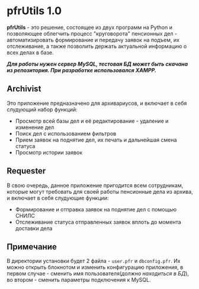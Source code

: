 # pfrUtils 1.0
**pfrUtils** - это решение, состоящее из двух программ на Python и позволяющее облегчить процесс "круговорота" пенсионных дел - автоматизировать формирование и передачу заявок на подъем, их отслеживание, а также позволить держать актуальной информацию о всех делах в базе.

***Для работы нужен сервер MySQL, тестовая БД может быть скачана из репозитория. При разработке использовался XAMPP.***

## Archivist
Это приложение предназначено для архивариусов, и включает в себя слудующий набор функций:

 - Просмотр всей базы дел и её редактирование - удаление и изменение дел
 - Поиск дел с использованием фильтров
 - Прием заявок на поднятие дел, их печать и дальнейшая смена статуса
 - Просмотр истории заявок

## Requester
В свою очередь, данное приложение пригодится всем сотрудникам, которые могут требовать для своей работы пенсионные дела из архива, и включает в себя слудующие функции:

 - Формирование и отправка заявок на поднятие дел с помощью СНИЛС
 - Отслеживание статуса отправленных заявок вплоть до момента доставки дела

## Примечание
В директории установки будет 2 файла - `user.pfr` и `dbconfig.pfr`. Их можно открыть блокнотом и изменить конфигурацию приложения, в первом случае - сменить имя пользователя(*должно находиться в БД*), во втором - сменить параметры подключения к MySQL.
